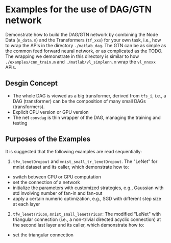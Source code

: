 # Examples for the use of DAG/GTN network 

Demonstrate how to build the DAG/GTN network by combining the Node Data (`n_data.m`) and the Transformers (`tf_xxx`) for your own task, i.e., how to wrap the APIs in the directory `./matlab_dag`. The GTN can be as simple as 
the common feed forward neural network, or as complicated as the TODO. The wrapping we demonstrate in this directory is similar to how `./examples/cnn_train.m` and `./matlab/vl_simplenn.m` wrap the `vl_nnxxx` APIs. 

## Desgin Concept
- The whole DAG is viewed as a big transformer, derived from `tfs_i`, i.e., a DAG (transformer) can be the composition of many small DAGs (transformers). 
- Explicit CPU version or GPU version
- The net `convdag` is thin wrapper of the DAG, managing the training and testing

## Purposes of the Examples
It is suggested that the following examples are read sequentially:

1. `tfw_lenetDropout` and `mnist_small_tr_lenetDropout`. The "LeNet" for mnist dataset and its caller, which demonstrate how to:
  - switch between CPU or GPU computation
  - set the connection of a network
  - initialize the parameters with customized strategies, e.g., Gaussian with std involving number of fan-in and fan-out
  - apply a certain numeric optimization, e.g., SGD with different step size at each layer 

2. `tfw_lenetTriCon`, `mnist_small_lenetTriCon`: The modified "LeNet" with triangular connection (i.e., a non-trivial directed acyclic connection) at the second last layer and its caller, which demonstrate how to:
  - set the triangular connection
